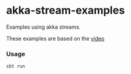 # akka-stream-examples
Examples using akka streams.

These examples are based on the [video](https://www.youtube.com/watch?v=XCP6zg46utU)

### Usage

```
sbt run
```
